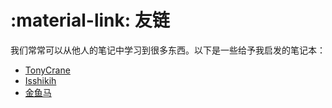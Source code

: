 # :material-link: 友链

我们常常可以从他人的笔记中学习到很多东西。以下是一些给予我启发的笔记本：

* [TonyCrane](https://note.tonycrane.cc/)
* [Isshikih](https://note.isshikih.top/)
* [金鱼马](https://www.yuque.com/jinyuma-igdk2)